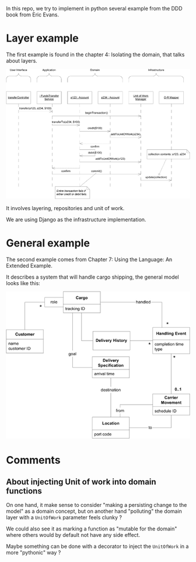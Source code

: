 In this repo, we try to implement in python several example from the DDD book from Eric Evans.

# Layer example

The first example is found in the chapter 4: Isolating the domain, that talks about layers.


![Sequence Diagram representing transfer of fund between two accounts](https://github.com/abeaufays/ddd_example/blob/main/ddd_example/bank_transfer_layers/schema_layers.jpg?raw=true)

It involves layering, repositories and unit of work. 

We are using Django as the infrastructure implementation.

# General example

The second example comes from Chapter 7: Using the Language: An Extended Example.

It describes a system that will handle cargo shipping, the general model looks like this: 

![Class diagram of the cargo shipping domain](https://github.com/abeaufays/ddd_example/blob/main/ddd_example/cargo_shipping_system/class_diagram.png?raw=true)


# Comments
## About injecting Unit of work into domain functions
On one hand, it make sense to consider "making a persisting change to the model" as a domain concept, but on another hand "polluting" the domain layer with a `UnitOfWork` parameter feels clunky ?

We could also see it as marking a function as "mutable for the domain" where others would by default not have any side effect.

Maybe something can be done with a decorator to inject the `UnitOfWork` in a more "pythonic" way ? 
